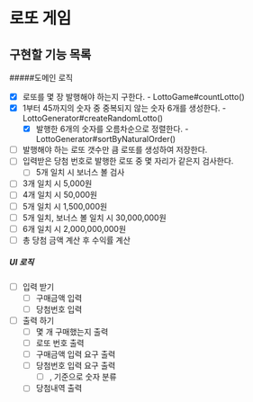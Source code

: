 # 로또 게임

## 구현할 기능 목록

#####도메인 로직

- [x] 로또를 몇 장 발행해야 하는지 구한다. - LottoGame#countLotto()
- [x] 1부터 45까지의 숫자 중 중복되지 않는 숫자 6개를 생성한다. - LottoGenerator#createRandomLotto()
  - [x] 발행한 6개의 숫자를 오름차순으로 정렬한다. - LottoGenerator#sortByNaturalOrder()
- [ ] 발행해야 하는 로또 갯수만 큼 로또를 생성하여 저장한다.
- [ ] 입력받은 당첨 번호로 발행한 로또 중 몇 자리가 같은지 검사한다.
  - [ ] 5개 일치 시 보너스 볼 검사
- [ ] 3개 일치 시 5,000원
- [ ] 4개 일치 시 50,000원
- [ ] 5개 일치 시 1,500,000원
- [ ] 5개 일치, 보너스 볼 일치 시 30,000,000원
- [ ] 6개 일치 시 2,000,000,000원
- [ ] 총 당첨 금액 계산 후 수익률 계산

##### UI 로직

- [ ] 입력 받기
  - [ ] 구매금액 입력
  - [ ] 당첨번호 입력
- [ ] 출력 하기
  - [ ] 몇 개 구매했는지 출력
  - [ ] 로또 번호 출력
  - [ ] 구매금액 입력 요구 출력
  - [ ] 당첨번호 입력 요구 출력
    - [ ] , 기준으로 숫자 분류
  - [ ] 당첨내역 출력
